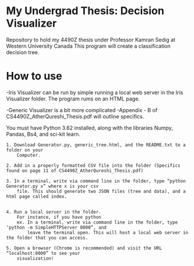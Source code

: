# My Undergrad Thesis: Decision Visualizer
Repository to hold my 4490Z thesis under Professor Kamran Sedig at Western University Canada
This program will create a classification decision tree. 

# How to use

-Iris Visualizer can be run by simple running a local web server in the Iris Visualizer folder. The program rums on an HTML page. 

-Generic Visualizer is a bit more complicated
	-Appendix - B of CS4490Z_AtherQureshi_Thesis.pdf will outline specifics. 

You must have Python 3.62 installed, along with the libraries Numpy, Pandas, Bs4, and sci-kit learn. 

	1. Download Generator.py, generic_tree.html, and the README.txt to a folder on your
		Computer.

	2. Add in a properly formatted CSV file into the folder (Specifics found on page 11 of CS4490Z_AtherQureshi_Thesis.pdf)

	3. In a terminal, write via command line in the folder, type “python Generator.py x” where x is your csv
		file. This should generate two JSON files (tree and data), and a html page called index.


	4. Run a local server in the folder. 
		For instance, if you have python
		ex. In a terminal, write via command line in the folder, type ‘python -m SimpleHTTPServer 8000”, and
			leave the terminal open. This will host a local web server in the folder that you can access.

	5. Open a browser (Chrome is recommended) and visit the URL “localhost:8000” to see your
		visualization! 